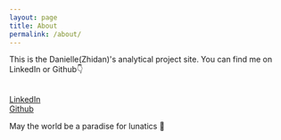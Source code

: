 ```yaml
---
layout: page
title: About
permalink: /about/
---
```


This is the Danielle(Zhidan)'s analytical project site. You can find me on LinkedIn or Github👇

<br>[LinkedIn](https://www.linkedin.com/in/zhidanwang/)
<br>[Github](https://github.com/danielle707)

May the world be a paradise for lunatics 🍺